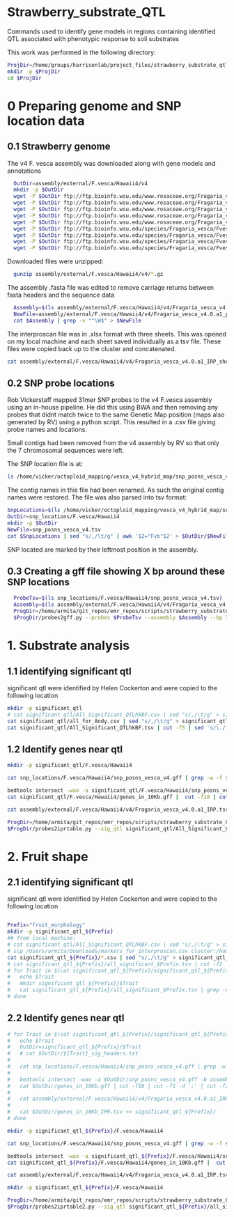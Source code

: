 # Strawberry_substrate_QTL

Commands used to identify gene models in regions containing identified QTL associated with phenotypic response to soil substrates

This work was performed in the following directory:

```bash
ProjDir=/home/groups/harrisonlab/project_files/strawberry_substrate_qtl
mkdir -p $ProjDir
cd $ProjDir
```

# 0 Preparing genome and SNP location data

## 0.1 Strawberry genome

The v4 F. vesca assembly was downloaded along with gene models and annotations

```bash
  OutDir=assembly/external/F.vesca/Hawaii4/v4
  mkdir -p $OutDir
  wget -P $OutDir ftp://ftp.bioinfo.wsu.edu/www.rosaceae.org/Fragaria_vesca/Fvesca-genome.v4.0.a1/assembly/Fragaria_vesca_v4.0.a1.fasta.gz
  wget -P $OutDir ftp://ftp.bioinfo.wsu.edu/www.rosaceae.org/Fragaria_vesca/Fvesca-genome.v4.0.a1/genes/Fragaria_vesca_v4.0.a1_makerStandard_CDS.fasta.gz
  wget -P $OutDir ftp://ftp.bioinfo.wsu.edu/www.rosaceae.org/Fragaria_vesca/Fvesca-genome.v4.0.a1/genes/Fragaria_vesca_v4.0.a1_makerStandard_proteins.fasta.gz
  wget -P $OutDir ftp://ftp.bioinfo.wsu.edu/www.rosaceae.org/Fragaria_vesca/Fvesca-genome.v4.0.a1/genes/Fragaria_vesca_V4.0.a1_TE_Library.fasta.gz
  wget -P $OutDir ftp://ftp.bioinfo.wsu.edu/www.rosaceae.org/Fragaria_vesca/Fvesca-genome.v4.0.a1/genes/Fragaria_vesca_v4.0.a1.transcripts.gff3.gz
  wget -P $OutDir ftp://ftp.bioinfo.wsu.edu/species/Fragaria_vesca/Fvesca-genome.v4.0.a1/functional/Fragaria_vesca_v4.0.a1_IRP.xlsx
  wget -P $OutDir ftp://ftp.bioinfo.wsu.edu/species/Fragaria_vesca/Fvesca-genome.v4.0.a1/functional/Fragaria_vesca_v4.0.a1_go.xlsx
  wget -P $OutDir ftp://ftp.bioinfo.wsu.edu/species/Fragaria_vesca/Fvesca-genome.v4.0.a1/functional/Fragaria_vesca_v4.0.a1_KEGG_pathways.xlsx
  wget -P $OutDir ftp://ftp.bioinfo.wsu.edu/species/Fragaria_vesca/Fvesca-genome.v4.0.a1/functional/Fragaria_vesca_v4.0.a1_KEGG_orthologs.xlsx
```

Downloaded files were unzipped:
```bash
  gunzip assembly/external/F.vesca/Hawaii4/v4/*.gz
```

The assembly .fasta file was edited to remove carriage returns between fasta headers and the sequence data

```bash
  Assembly=$(ls assembly/external/F.vesca/Hawaii4/v4/Fragaria_vesca_v4.0.a1.fasta)
  NewFile=assembly/external/F.vesca/Hawaii4/v4/Fragaria_vesca_v4.0.a1_parsed.fasta
  cat $Assembly | grep -v "^\W$" > $NewFile
```

The interproscan file was in .xlsx format with three sheets. This was opened on
my local machine and each sheet saved individually as a tsv file. These files
were copied back up to the cluster and concatenated.

```bash
cat assembly/external/F.vesca/Hawaii4/v4/Fragaria_vesca_v4.0.a1_IRP_sheet*.txt | sed 's/\r/\n/g' | grep -v -e 'multiple worksheets' -e "^\W*$" -e "Query.Match.Description" > assembly/external/F.vesca/Hawaii4/v4/Fragaria_vesca_v4.0.a1_IRP.tsv
```



## 0.2 SNP probe locations

Rob Vickerstaff mapped 31mer SNP probes to the v4 F.vesca assembly using an in-house pipeline. He did this using BWA and then removing any probes that didnt match twice to the same Genetic Map position (maps also generated by RV) using a python script. This resulted in a .csv file giving probe names and locations.

Small contigs had been removed from the v4 assembly by RV so that only the 7 chromosomal sequences were left.

The SNP location file is at:

```bash
ls /home/vicker/octoploid_mapping/vesca_v4_hybrid_map/snp_posns_vesca_v4.csv
```

The contig names in this file had been renamed. As such the original contig names were restored. The file was also parsed into tsv format:

```bash
SnpLocations=$(ls /home/vicker/octoploid_mapping/vesca_v4_hybrid_map/snp_posns_vesca_v4.csv)
OutDir=snp_locations/F.vesca/Hawaii4
mkdir -p $OutDir
NewFile=snp_posns_vesca_v4.tsv
cat $SnpLocations | sed "s/,/\t/g" | awk '$2="Fvb"$2' > $OutDir/$NewFile
```

SNP located are marked by their leftmost position in the assembly.



## 0.3 Creating a gff file showing X bp around these SNP locations


```bash
  ProbeTsv=$(ls snp_locations/F.vesca/Hawaii4/snp_posns_vesca_v4.tsv)
  Assembly=$(ls assembly/external/F.vesca/Hawaii4/v4/Fragaria_vesca_v4.0.a1_parsed.fasta)
  ProgDir=/home/armita/git_repos/emr_repos/scripts/strawberry_substrate_QTL/scripts
  $ProgDir/probes2gff.py --probes $ProbeTsv --assembly $Assembly --bp 10000 > snp_locations/F.vesca/Hawaii4/snp_posns_vesca_v4.gff
```

# 1. Substrate analysis

## 1.1 identifying significant qtl

significant qtl were identified by Helen Cockerton and were copied to the following location

```bash
mkdir -p significant_qtl
# cat significant_qtl/All_Significant_QTLhkBF.csv | sed "s/,/\t/g" > significant_qtl/All_Significant_QTLhkBF.tsv
cat significant_qtl/all_for_Andy.csv | sed "s/,/\t/g" > significant_qtl/All_Significant_QTLhkBF.tsv
cat significant_qtl/All_Significant_QTLhkBF.tsv | cut -f5 | sed 's/\./-/g' | tail -n+2 | sed 's/"//g' | sort | uniq > significant_qtl/All_Significant_QTLhkBF_headers.txt
```

## 1.2 Identify genes near qtl

```bash
mkdir -p significant_qtl/F.vesca/Hawaii4

cat snp_locations/F.vesca/Hawaii4/snp_posns_vesca_v4.gff | grep -w -f significant_qtl/All_Significant_QTLhkBF_headers.txt > significant_qtl/F.vesca/Hawaii4/snp_posns_vesca_v4.gff

bedtools intersect -wao -a significant_qtl/F.vesca/Hawaii4/snp_posns_vesca_v4.gff -b assembly/external/F.vesca/Hawaii4/v4/Fragaria_vesca_v4.0.a1.transcripts.gff3 | grep -w 'mRNA' > significant_qtl/F.vesca/Hawaii4/genes_in_10Kb.gff
cat significant_qtl/F.vesca/Hawaii4/genes_in_10Kb.gff |  cut -f18 | cut -f1 -d ';' | cut -f2 -d '=' > significant_qtl/F.vesca/Hawaii4/genes_in_10Kb_headers.txt

cat assembly/external/F.vesca/Hawaii4/v4/Fragaria_vesca_v4.0.a1_IRP.tsv | grep -w -f significant_qtl/F.vesca/Hawaii4/genes_in_10Kb_headers.txt > significant_qtl/F.vesca/Hawaii4/genes_in_10Kb_IPR.tsv
```

```bash
ProgDir=/home/armita/git_repos/emr_repos/scripts/strawberry_substrate_QTL/scripts
$ProgDir/probes2iprtable.py --sig_qtl significant_qtl/All_Significant_QTLhkBF.tsv --gene_intersect significant_qtl/F.vesca/Hawaii4/genes_in_10Kb.gff --ipr significant_qtl/F.vesca/Hawaii4/genes_in_10Kb_IPR.tsv > significant_qtl/F.vesca/Hawaii4/annotated_genes_in_10Kb_IPR.tsv
```

# 2. Fruit shape


## 2.1 identifying significant qtl

significant qtl were identified by Helen Cockerton and were copied to the following location

```bash

Prefix="fruit_morphology"
mkdir -p significant_qtl_${Prefix}
## from local machine:
# cat significant_qtl/All_Significant_QTLhkBF.csv | sed "s/,/\t/g" > significant_qtl/All_Significant_QTLhkBF.tsv
# scp /Users/armita/Downloads/markers_for_interproscan.csv cluster:/home/groups/harrisonlab/project_files/strawberry_substrate_qtl/significant_qtl_fruit_morphology/.
cat significant_qtl_${Prefix}/*.csv | sed "s/,/\t/g" > significant_qtl_${Prefix}/all_significant_$Prefix.tsv
# cat significant_qtl_${Prefix}/all_significant_$Prefix.tsv | cut -f2 | sed "s/\r//g" | sort | uniq > significant_qtl_${Prefix}/significant_qtl_${Prefix}_tratilist.txt
# for Trait in $(cat significant_qtl_${Prefix}/significant_qtl_${Prefix}_tratilist.txt); do
#   echo $Trait
#   mkdir significant_qtl_${Prefix}/$Trait
#   cat significant_qtl_${Prefix}/all_significant_$Prefix.tsv | grep -w $Trait | cut -f1 | sed 's/\./-/g' | sed "s/\r//g" | sort | uniq > significant_qtl_${Prefix}/$Trait/${Trait}_sig_headers.txt
# done
```

## 2.2 Identify genes near qtl

```bash
# for Trait in $(cat significant_qtl_${Prefix}/significant_qtl_${Prefix}_tratilist.txt); do
#   echo $Trait
#   OutDir=significant_qtl_${Prefix}/$Trait
#   # cat $OutDir/${Trait}_sig_headers.txt
#
#   cat snp_locations/F.vesca/Hawaii4/snp_posns_vesca_v4.gff | grep -w -f $OutDir/${Trait}_sig_headers.txt > $OutDir/snp_posns_vesca_v4.gff
#
#   bedtools intersect -wao -a $OutDir/snp_posns_vesca_v4.gff -b assembly/external/F.vesca/Hawaii4/v4/Fragaria_vesca_v4.0.a1.transcripts.gff3 | grep -w 'mRNA' > $OutDir/genes_in_10Kb.gff
#   cat $OutDir/genes_in_10Kb.gff | cut -f18 | cut -f1 -d ';' | cut -f2 -d '=' > $OutDir/genes_in_10Kb_headers.txt
#
#   cat assembly/external/F.vesca/Hawaii4/v4/Fragaria_vesca_v4.0.a1_IRP.tsv | grep -w -f $OutDir/genes_in_10Kb_headers.txt > $OutDir/genes_in_10Kb_IPR.tsv
#
#   cat $OutDir/genes_in_10Kb_IPR.tsv >> significant_qtl_${Prefix}/
# done

mkdir -p significant_qtl_${Prefix}/F.vesca/Hawaii4

cat snp_locations/F.vesca/Hawaii4/snp_posns_vesca_v4.gff | grep -w -f significant_qtl_${Prefix}/all_significant_${Prefix}_headers.txt > significant_qtl_${Prefix}/F.vesca/Hawaii4/snp_posns_vesca_v4.gff

bedtools intersect -wao -a significant_qtl_${Prefix}/F.vesca/Hawaii4/snp_posns_vesca_v4.gff -b assembly/external/F.vesca/Hawaii4/v4/Fragaria_vesca_v4.0.a1.transcripts.gff3 | grep -w 'mRNA' > significant_qtl_${Prefix}/F.vesca/Hawaii4/genes_in_10Kb.gff
cat significant_qtl_${Prefix}/F.vesca/Hawaii4/genes_in_10Kb.gff |  cut -f18 | cut -f1 -d ';' | cut -f2 -d '=' > significant_qtl_${Prefix}/F.vesca/Hawaii4/genes_in_10Kb_headers.txt

cat assembly/external/F.vesca/Hawaii4/v4/Fragaria_vesca_v4.0.a1_IRP.tsv | grep -w -f significant_qtl_${Prefix}/F.vesca/Hawaii4/genes_in_10Kb_headers.txt > significant_qtl_${Prefix}/F.vesca/Hawaii4/genes_in_10Kb_IPR.tsv
```

```bash
mkdir -p significant_qtl_${Prefix}/F.vesca/Hawaii4

ProgDir=/home/armita/git_repos/emr_repos/scripts/strawberry_substrate_QTL/scripts
$ProgDir/probes2iprtable2.py --sig_qtl significant_qtl_${Prefix}/all_significant_$Prefix.tsv --gene_intersect significant_qtl_${Prefix}/F.vesca/Hawaii4/genes_in_10Kb.gff --ipr significant_qtl_${Prefix}/F.vesca/Hawaii4/genes_in_10Kb_IPR.tsv > significant_qtl_${Prefix}/F.vesca/Hawaii4/annotated_genes_in_10Kb_IPR.tsv
```
